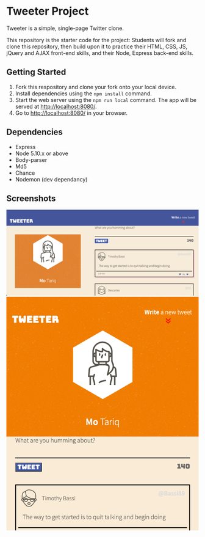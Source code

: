# Tweeter Project

Tweeter is a simple, single-page Twitter clone.

This repository is the starter code for the project: Students will fork and clone this repository, then build upon it to practice their HTML, CSS, JS, jQuery and AJAX front-end skills, and their Node, Express back-end skills.

## Getting Started

1. Fork this respository and clone your fork onto your local device.
2. Install dependencies using the `npm install` command.
3. Start the web server using the `npm run local` command. The app will be served at <http://localhost:8080/>.
4. Go to <http://localhost:8080/> in your browser.

## Dependencies

- Express
- Node 5.10.x or above
- Body-parser
- Md5
- Chance
- Nodemon (dev dependancy)

## Screenshots

!["Screenshot of homepage on desktop"](https://github.com/momotrq94/tweeter/blob/master/docs/tweeter-homepage-desktop.png)
!["Screenshot of homepage on smaller devices (mobiles, tablets etc)](https://github.com/momotrq94/tweeter/blob/master/docs/tweeter-homepage-mobile.png)
